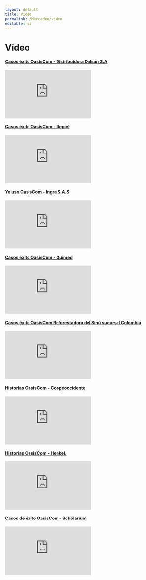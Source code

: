 ```yaml
---
layout: default
title: Video
permalink: /Mercadeo/video
editable: si
---
```


# Vídeo


#### [Casos éxito OasisCom - Distribuidora Dalsan S.A](https://www.youtube.com/watch?v=joxfRfZiicY&index=1&list=PLckbVOCPngDX41iRlt3DLoYZs9VqrfGGp)
<iframe width="280" height="157" src="https://www.youtube.com/embed/joxfRfZiicY" frameborder="0" allowfullscreen></iframe>



#### [Casos éxito OasisCom - Depiel](https://www.youtube.com/watch?v=rkQfIyozI8Q&index=2&list=PLckbVOCPngDX41iRlt3DLoYZs9VqrfGGp)

<iframe width="280" height="157" src="https://www.youtube.com/embed/rkQfIyozI8Q?rel=0" frameborder="0" allowfullscreen></iframe>

#### [Yo uso OasisCom - Ingra S.A.S](https://www.youtube.com/watch?v=tD86Rb-YRTY&index=3&list=PLckbVOCPngDX41iRlt3DLoYZs9VqrfGGp)

<iframe width="280" height="157" src="https://www.youtube.com/embed/tD86Rb-YRTY?rel=0" frameborder="0" allowfullscreen></iframe>

#### [Casos éxito OasisCom - Quimed](https://www.youtube.com/watch?v=EUfHikmp9T0&list=PLckbVOCPngDX41iRlt3DLoYZs9VqrfGGp&index=4)

<iframe width="280" height="157" src="https://www.youtube.com/embed/EUfHikmp9T0" frameborder="0" allowfullscreen></iframe>


#### [Casos éxito OasisCom  Reforestadora del Sinú sucursal Colombia](https://www.youtube.com/watch?v=RuUMgSpf1bU&list=PLckbVOCPngDX41iRlt3DLoYZs9VqrfGGp&index=5)

<iframe width="280" height="157" src="https://www.youtube.com/embed/RuUMgSpf1bU" frameborder="0" allowfullscreen></iframe>


#### [Historias OasisCom - Coopeoccidente](https://www.youtube.com/watch?v=GTaK5MrG4Lg&index=6&list=PLckbVOCPngDX41iRlt3DLoYZs9VqrfGGp)
<iframe width="280" height="157" src="https://www.youtube.com/embed/GTaK5MrG4Lg" frameborder="0" allowfullscreen></iframe>



#### [Historias OasisCom - Henkel.](https://www.youtube.com/watch?v=nWQK2DXJqOw&list=PLckbVOCPngDX41iRlt3DLoYZs9VqrfGGp&index=9)

<iframe width="280" height="157" src="https://www.youtube.com/embed/nWQK2DXJqOw" frameborder="0" allowfullscreen></iframe>

#### [Casos de éxito OasisCom - Scholarium](https://www.youtube.com/watch?v=rFHw6tNkpck&t=19s)

<iframe width="
280" height="157" src="https://www.youtube.com/embed/rFHw6tNkpck" frameborder="0" allowfullscreen></iframe>
